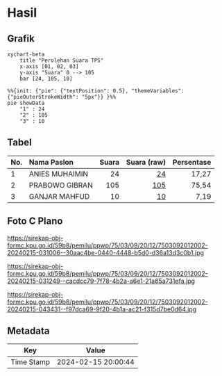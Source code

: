 # Hasil

## Grafik

```mermaid
xychart-beta
    title "Perolehan Suara TPS"
    x-axis [01, 02, 03]
    y-axis "Suara" 0 --> 105
    bar [24, 105, 10]
```

```mermaid
%%{init: {"pie": {"textPosition": 0.5}, "themeVariables": {"pieOuterStrokeWidth": "5px"}} }%%
pie showData
    "1" : 24
    "2" : 105
    "3" : 10
```

## Tabel

| No. | Nama Paslon    | Suara | Suara (raw) | Persentase |
|:--- |:-------------- | -----:| -----------:| ----------:|
| 1   | ANIES MUHAIMIN | 24    | [24][p-1]   | 17,27      |
| 2   | PRABOWO GIBRAN | 105   | [105][p-2]  | 75,54      |
| 3   | GANJAR MAHFUD  | 10    | [10][p-3]   | 7,19       |


[p-1]: https://github.com/gigit-pemilu/pemilu-2024-75-gorontalo/blob/main/pilpres/hitung-suara/sub/75-gorontalo/sub/03-bone-bolango/sub/09-bone/sub/2012-cendana-putih/sub/002-tps/sub/paslon-1.txt
[p-2]: https://github.com/gigit-pemilu/pemilu-2024-75-gorontalo/blob/main/pilpres/hitung-suara/sub/75-gorontalo/sub/03-bone-bolango/sub/09-bone/sub/2012-cendana-putih/sub/002-tps/sub/paslon-2.txt
[p-3]: https://github.com/gigit-pemilu/pemilu-2024-75-gorontalo/blob/main/pilpres/hitung-suara/sub/75-gorontalo/sub/03-bone-bolango/sub/09-bone/sub/2012-cendana-putih/sub/002-tps/sub/paslon-3.txt

## Foto C Plano

https://sirekap-obj-formc.kpu.go.id/59b8/pemilu/ppwp/75/03/09/20/12/7503092012002-20240215-031006--30aac4be-0440-4448-b5d0-d36a13d3c0b1.jpg

https://sirekap-obj-formc.kpu.go.id/59b8/pemilu/ppwp/75/03/09/20/12/7503092012002-20240215-031249--cacdcc79-7f78-4b2a-a6e1-21a65a731efa.jpg

https://sirekap-obj-formc.kpu.go.id/59b8/pemilu/ppwp/75/03/09/20/12/7503092012002-20240215-043431--f97dca69-9f20-4b1a-ac21-f315d7be0d64.jpg


## Metadata

| Key        | Value               |
| ---------- | ------------------- |
| Time Stamp | 2024-02-15 20:00:44 |



